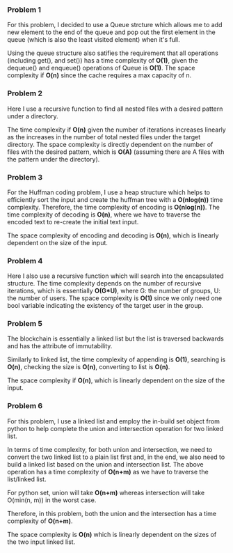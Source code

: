 ### Problem 1
For this problem, I decided to use a Queue strcture which allows me to add new element to the end of the queue and pop out the first element in the queue (which is also the least visited element) when it's full.

Using the queue structure also satifies the requirement that all operations (including get(), and set()) has a time complexity of __O(1)__, given the dequeue() and enqueue() operations of Queue is __O(1)__.
The space complexity if __O(n)__ since the cache requires a max capacity of n.

### Problem 2
Here I use a recursive function to find all nested files with a desired pattern under a directory.

The time complexity if __O(n)__ given the number of iterations increases linearly as the increases in the number of total nested files under the target directory. The space complexity is directly dependent on the number of files with the desired pattern, which is __O(A)__ (assuming there are A files with the pattern under the directory).

### Problem 3
For the Huffman coding problem, I use a heap structure which helps to efficiently sort the input and create the huffman tree with a __O(nlog(n))__ time complexity. Therefore, the time complexity of encoding is __O(nlog(n))__. The time complexity of decoding is __O(n)__, where we have to traverse the encoded text to re-create the initial text input.

The space complexity of encoding and decoding is __O(n)__, which is linearly dependent on the size of the input.

### Problem 4
Here I also use a recursive function which will search into the encapsulated structure.
The time complexity depends on the number of recursive iterations, which is essentially __O(G*U)__, where G: the number of groups, U: the number of users.
The space complexity is __O(1)__ since we only need one bool variable indicating the existency of the target user in the group. 

### Problem 5
The blockchain is essentially a linked list but the list is traversed backwards and has the attribute of immutability.

Similarly to linked list, the time complexity of appending is __O(1)__, searching is __O(n)__, checking the size is __O(n)__, converting to list is __O(n)__.

The space complexity if __O(n)__, which is linearly dependent on the size of the input.

### Problem 6
For this problem, I use a linked list and employ the in-build set object from python to help complete the union and intersection operation for two linked list.

In terms of time complexity, for both union and intersection, we need to convert the two linked list to a plain list first and, in the end, we also need to build a linked list based on the union and intersection list. The above operation has a time complexity of __O(n+m)__ as we have to traverse the list/linked list. 

For python set, union will take __O(n+m)__ whereas intersection will take O(min(n, m)) in the worst case. 

Therefore, in this problem, both the union and the intersection has a time complexity of __O(n+m)__.

The space complexity is __O(n)__ which is linearly dependent on the sizes of the two input linked list.